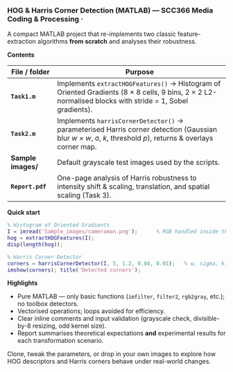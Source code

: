 ### HOG & Harris Corner Detection (MATLAB) — SCC366 Media Coding & Processing · 

A compact MATLAB project that re-implements two classic feature-extraction algorithms **from scratch** and analyses their robustness.&#x20;

**Contents**

| File / folder      | Purpose                                                                                                                                                    |
| ------------------ | ---------------------------------------------------------------------------------------------------------------------------------------------------------- |
| **`Task1.m`**      | Implements `extractHOGFeatures()` → Histogram of Oriented Gradients (8 × 8 cells, 9 bins, 2 × 2 L2-normalised blocks with stride = 1, Sobel gradients).    |
| **`Task2.m`**      | Implements `harrisCornerDetector()` → parameterised Harris corner detection (Gaussian blur *w × w*, σ, *k*, threshold *p*), returns & overlays corner map. |
| **Sample images/** | Default grayscale test images used by the scripts.                                                                                                         |
| **`Report.pdf`**   | One-page analysis of Harris robustness to intensity shift & scaling, translation, and spatial scaling (Task 3).                                            |

**Quick start**

```matlab
% Histogram of Oriented Gradients
I = imread('Sample_images/cameraman.png');      % RGB handled inside the function
hog = extractHOGFeatures(I);
disp(length(hog));

% Harris Corner Detector
corners = harrisCornerDetector(I, 5, 1.2, 0.04, 0.01);   % w, sigma, k, p
imshow(corners); title('Detected corners');
```

**Highlights**

* Pure MATLAB — only basic functions (`imfilter`, `filter2`, `rgb2gray`, etc.); no toolbox detectors.
* Vectorised operations; loops avoided for efficiency.
* Clear inline comments and input validation (grayscale check, divisible-by-8 resizing, odd kernel size).
* Report summarises theoretical expectations **and** experimental results for each transformation scenario.

Clone, tweak the parameters, or drop in your own images to explore how HOG descriptors and Harris corners behave under real-world changes.
